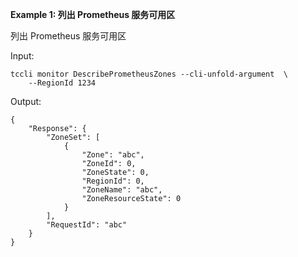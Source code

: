 **Example 1: 列出 Prometheus 服务可用区**

列出 Prometheus 服务可用区

Input: 

```
tccli monitor DescribePrometheusZones --cli-unfold-argument  \
    --RegionId 1234
```

Output: 
```
{
    "Response": {
        "ZoneSet": [
            {
                "Zone": "abc",
                "ZoneId": 0,
                "ZoneState": 0,
                "RegionId": 0,
                "ZoneName": "abc",
                "ZoneResourceState": 0
            }
        ],
        "RequestId": "abc"
    }
}
```

